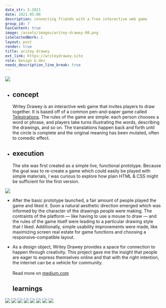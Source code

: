 ```yaml
---
date_str: 5.2021
date: 2021.05.06
description: connecting friends with a free interactive web game
group_id: 7
hasContent: true
image: /assets/images/writey-drawey-00.png
isSelectedWork: 1
layout: post
render: true
title: writey drawey
ext_link: https://writeydrawey.site
role: Design & dev
needs_description_line_break: true
---
```


<div class="photo-row content-wide">
    <img src="images/wd/gradient-blob.png" />
</div>

<ul class="article-list content-width content-offset">
    <li class="article-list__title-block">
        <div class="item_date">
            <h2>concept</h2>
        </div>
        <div class="item_description">
            <p>
                 Writey Drawey is an interactive web game that invites players to draw together. It is based off of a common pen-and-paper game called <u><a target="_blank" href="https://en.wikipedia.org/wiki/Telestrations">Telestrations</a></u>. The rules of the game are simple: each person chooses a word or phrase, and players take turns illustrating the words, describing the drawings, and so on. The translations happen back and forth until the circle is complete and the original meaning has been mutated, often to comedic effect.
            </p>
        </div>
    </li>
    <li class="article-list__title-block">
        <div class="item_date">
            <h2>execution</h2>
        </div>
        <div class="item_description">
            <p>
                The site was first created as a simple live, functional prototype. Because the goal was to re-create a game which could easily be played with simple materials, I was curious to explore how plain HTML & CSS might be sufficient for the first version.
            </p>
        </div>
    </li>
</ul>

<div class="photo-row">
    <img style="" src="images/wd/wd-screens.png" />
</div>

<ul class="article-list content-width">
    <li class="article-list__title-block">
        <div class="item_description">
            <p>
                After the basic prototype launched, a fair amount of people played the game and liked it. Soon a natural aesthetic direction emerged which was informed by the character of the drawings people were making. The contraints of the platform — like having to use a mouse to draw — and the rules of the game itself were leading to a particular drawing style that I liked. Additionally, simple usability improvements were made, like maximizing screen real estate for game functions and choosing a responsive-compatible layout.    
            </p>
        </div>
    </li>
</ul>

<ul class="article-list content-width">
    <li class="article-list__title-block">
        <div class="item_description">
            <p>
                As a design object, Writey Drawey provides a space for connection to happen through creativity. This project gave me the insight that people are eager to express themselves online and that with the right intention, the internet can be a vehicle for community.<br/><br/>
                Read more on <a target="_blank" href="https://blog.coltonbrown.com/the-game-that-almost-died-during-covid-and-how-i-made-it-an-app-fa485eed546e">medium.com</a>
            </p>
        </div>
        <div class="item_date">
            <h2>learnings</h2>
        </div>
    </li>
</ul>


<div class="content-width content-offset">
    <img style="" src="images/wd/8.png" />
    <img style="max-height: 30em;" src="images/wd/1.png" />
    <img style="max-height: 30em;" src="images/wd/2.png" />
    <img style="max-height: 30em;" src="images/wd/3.png" />
    <img style="max-height: 30em;" src="images/wd/4.png" />
    <img style="max-height: 30em;" src="images/wd/5.png" />
    <img style="max-height: 30em;" src="images/wd/6.png" />
    <img style="" src="images/wd/7.png" />
</div>